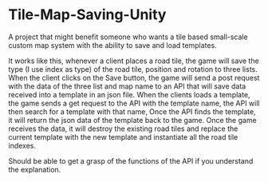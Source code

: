 # Tile-Map-Saving-Unity
A project that might benefit someone who wants a tile based small-scale custom map system with the ability to save and load templates.

It works like this, whenever a client places a road tile, the game will save the type (I use index as type) of the road tile, position and rotation to three lists.
When the client clicks on the Save button, the game will send a post request with the data of the three list and map name to an API that will save data received into a template in an json file.
When the clients loads a template, the game sends a get request to the API with the template name, the API will then search for a template with that name, Once the API finds the template, it will return the json data of the template back to the game.
Once the game receives the data, it will destroy the existing road tiles and replace the current template with the new template and instantiate all the road tile indexes.

Should be able to get a grasp of the functions of the API if you understand the explanation.

